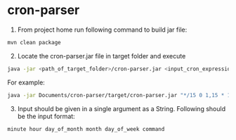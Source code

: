 # cron-parser

1. From project home run following command to build jar file:
```sh
mvn clean package
```


2. Locate the cron-parser.jar file in target folder and execute
```sh
java -jar <path_of_target_folder>/cron-parser.jar <input_cron_expression>
```

For example: 
```sh
java -jar Documents/cron-parser/target/cron-parser.jar "*/15 0 1,15 * 1-5 /usr/bin/find"
```

3. Input should be given in a single argument as a String. Following should be the input format:

```sh
minute hour day_of_month month day_of_week command
```
